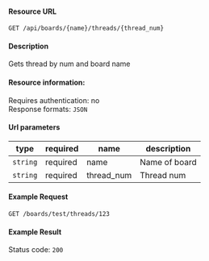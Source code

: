 #### Resource URL
`GET /api/boards/{name}/threads/{thread_num}`

#### Description
  Gets thread by num and board name

#### Resource information:
  Requires authentication: no  
  Response formats: `JSON`

#### Url parameters
| type     | required | name                 | description
|----------|----------|----------------------|-------------
| `string` | required | name                 | Name of board
| `string` | required | thread_num           | Thread num


#### Example Request
`GET /boards/test/threads/123`

#### Example Result
Status code: `200`
```JSON

```
